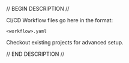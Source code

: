 
// BEGIN DESCRIPTION //

CI/CD Workflow files go here in the format:
```
<workflow>.yaml
```
Checkout existing projects for advanced setup.

// END DESCRIPTION //
